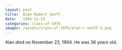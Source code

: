 ```yaml
---
layout: post
title:  Alan Robert Senff
date:   1994-11-23
categories: class-of-1976
images: /assets/class-of-1976/alan-r-senff-1.png
---
```

Alan died on November 23, 1994.  He was 36 years old.
